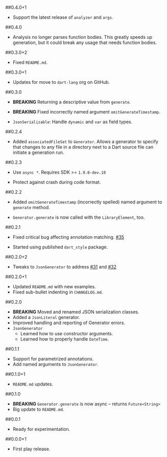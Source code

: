 ##0.4.0+1

* Support the latest release of `analyzer` and `args`.

##0.4.0

* Analysis no longer parses function bodies. This greatly speeds up generation,
  but it could break any usage that needs function bodies.

##0.3.0+2

* Fixed `README.md`.

##0.3.0+1

* Updates for move to `dart-lang` org on GitHub.

##0.3.0

* **BREAKING** Returning a descriptive value from `generate`.

* **BREAKING** Fixed incorrectly named argument `omitGenerateTimestamp`.

* `JsonSerializable`: Handle `dynamic` and `var` as field types.

##0.2.4

* Added `associatedFileSet` to `Generator`. Allows a generator to specify
  that changes to any file in a directory next to a Dart source file can
  initiate a generation run.

##0.2.3

* Use `async *`. Requires SDK >= `1.9.0-dev.10`

* Protect against crash during code format.

##0.2.2

* Added `omitGenerateTimestamp` (incorrectly spelled) named argument to 
  `generate` method.

* `Generator.generate` is now called with the `LibraryElement`, too.

##0.2.1

* Fixed critical bug affecting annotation matching.
  [#35](https://github.com/dart-lang/source_gen/issues/35)
  
* Started using published `dart_style` package.

##0.2.0+2

* Tweaks to `JsonGenerator` to address 
  [#31](https://github.com/dart-lang/source_gen/issues/31) and
  [#32](https://github.com/dart-lang/source_gen/issues/32)

##0.2.0+1
* Updated `README.md` with new examples.
* Fixed sub-bullet indenting in `CHANGELOG.md`.

##0.2.0
* **BREAKING** Moved and renamed JSON serialization classes.
* Added a `JsonLiteral` generator.
* Improved handling and reporting of Generator errors.
* `JsonGenerator`
    * Learned how to use constructor arguments.
    * Learned how to properly handle `DateTime`.

##0.1.1
* Support for parametrized annotations.
* Add named arguments to `JsonGenerator`.

##0.1.0+1
* `README.md` updates.

##0.1.0
* **BREAKING** `Generator.generate` is now async – returns `Future<String>`
* Big update to `README.md`.

##0.0.1
* Ready for experimentation.

##0.0.0+1
* First play release.
